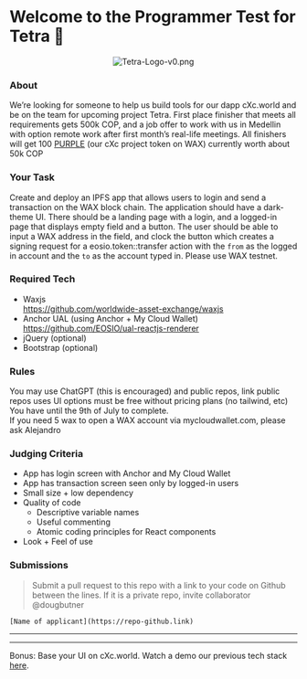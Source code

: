 # Welcome to the Programmer Test for Tetra 🔺

<center>

![Tetra-Logo-v0.png](https://files.peakd.com/file/peakd-hive/aquarius.academy/AJbiZfNxeYe2ETQJmuwE5ZfQkNYA7aWdVDMY4UWcE9o3crz65K9jFhDtjEW371V.png)
 
</center>

### About
We’re looking for someone to help us build tools for our dapp cXc.world and be on the team for upcoming project Tetra. First place finisher that meets all requirements gets 500k COP, and a job offer to work with us in Medellin with option remote work after first month’s real-life meetings. All finishers will get 100 [PURPLE](https://github.com/currentxchange/purple-explainer) (our cXc project token on WAX) currently worth about 50k COP

### Your Task
Create and deploy an IPFS app that allows users to login and send a transaction on the WAX block chain. The application should have a dark-theme UI. There should be a landing page with a login, and a logged-in page that displays empty field and a button. The user should be able to input a WAX address in the field, and clock the button which creates a signing request for a eosio.token::transfer action with the `from` as the logged in account and the `to` as the account typed in. Please use WAX testnet. 

### Required Tech
- Waxjs   
https://github.com/worldwide-asset-exchange/waxjs  
- Anchor UAL (using Anchor + My Cloud Wallet)
https://github.com/EOSIO/ual-reactjs-renderer  
- jQuery (optional)
- Bootstrap (optional) 


### Rules
You may use ChatGPT (this is encouraged) and public repos, link public repos uses
UI options must be free without pricing plans (no tailwind, etc)  
You have until the 9th of July to complete.  
If you need 5 wax to open a WAX account via mycloudwallet.com, please ask Alejandro


### Judging Criteria 
- App has login screen with Anchor and My Cloud Wallet
- App has transaction screen seen only by logged-in users
- Small size + low dependency
- Quality of code
	- Descriptive variable names
	- Useful commenting
	- Atomic coding principles for React components
- Look + Feel of use

### Submissions 
> Submit a pull request to this repo with a link to your code on Github between the lines. If it is a private repo, invite collaborator @dougbutner

`[Name of applicant](https://repo-github.link)`

___


___

Bonus: Base your UI on cXc.world. Watch a demo our previous tech stack [here](https://youtu.be/coNc4iJB7OM?t=137). 

